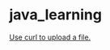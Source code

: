 # java_learning

[Use curl to upload a file.](https://github.com/JulienBreton/java_learning/blob/master/src/test/java/curl/TestCurl.java)
